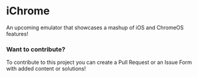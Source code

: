 # iChrome

An upcoming emulator that showcases a mashup of iOS and ChromeOS features!

### Want to contribute?

To contribute to this project you can create a Pull Request or an Issue Form with added content or solutions!
